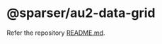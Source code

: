 # @sparser/au2-data-grid

Refer the repository [README.md](https://github.com/Sayan751/au2-data-grid#readme).